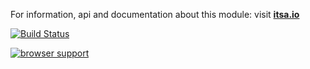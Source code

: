 For information, api and documentation about this module: visit <b><a href="http://itsa.io">itsa.io</a></b>

[![Build Status](https://travis-ci.org/itsa/js-ext.svg?branch=master)](https://travis-ci.org/itsa/js-ext)

[![browser support](https://ci.testling.com/itsa/js-ext.png)](https://ci.testling.com/itsa/js-ext)